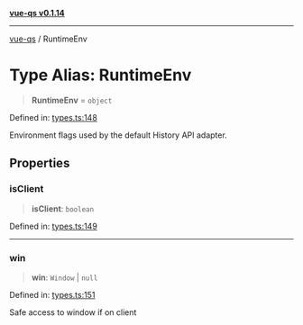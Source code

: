 [**vue-qs v0.1.14**](../README.md)

***

[vue-qs](../README.md) / RuntimeEnv

# Type Alias: RuntimeEnv

> **RuntimeEnv** = `object`

Defined in: [types.ts:148](https://github.com/iamsomraj/vue-qs/blob/33788ce453ede405848f8283c5f38c6323ad5403/src/types.ts#L148)

Environment flags used by the default History API adapter.

## Properties

### isClient

> **isClient**: `boolean`

Defined in: [types.ts:149](https://github.com/iamsomraj/vue-qs/blob/33788ce453ede405848f8283c5f38c6323ad5403/src/types.ts#L149)

***

### win

> **win**: `Window` \| `null`

Defined in: [types.ts:151](https://github.com/iamsomraj/vue-qs/blob/33788ce453ede405848f8283c5f38c6323ad5403/src/types.ts#L151)

Safe access to window if on client
